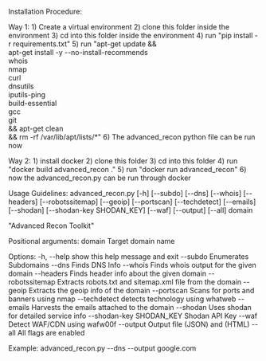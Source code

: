 Installation Procedure:

  Way 1:
    1) Create a virtual environment
    2) clone this folder inside the environment
    3) cd into this folder inside the environment
    4) run "pip install -r requirements.txt"
    5) run "apt-get update && \
      apt-get install -y --no-install-recommends \
          whois \
          nmap \
          curl \
          dnsutils \
          iputils-ping \
          build-essential \
          gcc \
          git \
      && apt-get clean \
      && rm -rf /var/lib/apt/lists/*"
     6) The advanced_recon python file can be run now

   Way 2:
     1) install docker
     2) clone this folder
     3) cd into this folder
     4) run "docker build advanced_recon ."
     5) run "docker run advanced_recon"
     6) now the advanced_recon.py can be run through docker

Usage Guidelines: 
   advanced_recon.py [-h] [--subdo] [--dns] [--whois] [--headers] [--robotssitemap] [--geoip] [--portscan] [--techdetect] [--emails] [--shodan] [--shodan-key SHODAN_KEY] [--waf] [--output] [--all] domain

  "Advanced Recon Toolkit"
  
  Positional arguments:
    domain                Target domain name
  
  Options:
    -h, --help            show this help message and exit
    --subdo               Enumerates Subdomains
    --dns                 Finds DNS Info
    --whois               Finds whois output for the given domain
    --headers             Finds header info about the given domain
    --robotssitemap       Extracts robots.txt and sitemap.xml file from the domain
    --geoip               Extracts the geoip info of the domain
    --portscan            Scans for ports and banners using nmap
    --techdetect          detects technology using whatweb
    --emails              Harvests the emails attached to the domain
    --shodan              Uses shodan for detailed service info
    --shodan-key SHODAN_KEY
                          Shodan API Key
    --waf                 Detect WAF/CDN using wafw00f
    --output              Output file (JSON) and (HTML)
    --all                 All flags are enabled
    
  Example:
    advanced_recon.py --dns --output google.com
